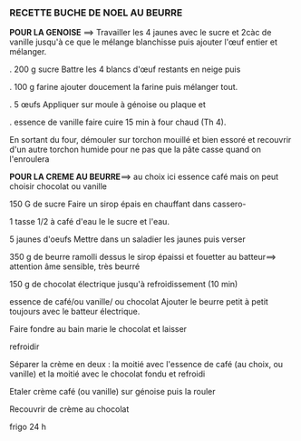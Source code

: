 ### **RECETTE BUCHE DE NOEL AU BEURRE**

**POUR LA GENOISE** ==> Travailler les 4 jaunes avec le sucre et 2càc de vanille jusqu&#39;à ce que le mélange blanchisse puis ajouter l&#39;œuf entier et mélanger.

. 200 g sucre Battre les 4 blancs d'œuf restants en neige puis

. 100 g farine ajouter doucement la farine puis mélanger tout.

. 5 œufs Appliquer sur moule à génoise ou plaque et

. essence de vanille faire cuire 15 min à four chaud (Th 4).

En sortant du four, démouler sur torchon mouillé et bien essoré et recouvrir d'un autre torchon humide pour ne pas que la pâte casse quand on l'enroulera

**POUR LA CREME AU BEURRE**==> au choix ici essence café mais on peut choisir chocolat ou vanille

150 G de sucre Faire un sirop épais en chauffant dans cassero-

1 tasse 1/2 à café d'eau le le sucre et l&#39;eau.

5 jaunes d'oeufs Mettre dans un saladier les jaunes puis verser

350 g de beurre ramolli dessus le sirop épaissi et fouetter au batteur==> attention âme sensible, très beurré

150 g de chocolat électrique jusqu'à refroidissement (10 min)

essence de café/ou vanille/ ou chocolat Ajouter le beurre petit à petit toujours avec le batteur électrique.

Faire fondre au bain marie le chocolat et laisser

refroidir

Séparer la crème en deux : la moitié avec l&#39;essence de café (au choix, ou vanille) et la moitié avec le chocolat fondu et refroidi

Etaler crème café (ou vanille) sur génoise puis la rouler

Recouvrir de crème au chocolat

frigo 24 h

